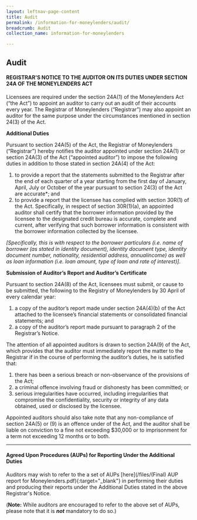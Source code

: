 ```yaml
---
layout: leftnav-page-content
title: Audit
permalink: /information-for-moneylenders/audit/
breadcrumb: Audit
collection_name: information-for-moneylenders

---
```


Audit
---
#### REGISTRAR'S NOTICE TO THE AUDITOR ON ITS DUTIES UNDER SECTION 24A OF THE MONEYLENDERS ACT

Licensees are required under the section 24A(1) of the Moneylenders Act (“the Act”) to appoint an auditor to carry out an audit of their accounts every year. The Registrar of Moneylenders (“Registrar”) may also appoint an auditor for the same purpose under the circumstances mentioned in section 24(3) of the Act.

**Additional Duties**

Pursuant to section 24A(5) of the Act, the Registrar of Moneylenders (“Registrar”) hereby notifies the auditor appointed under section 24A(1) or section 24A(3) of the Act (“appointed auditor”) to impose the following duties in addition to those stated in section 24A(4) of the Act:

1. to provide a report that the statements submitted to the Registrar after the end of each quarter of a year starting from the first day of January, April, July or October of the year pursuant to section 24(3) of the Act are accurate*; and
2. to provide a report that the licensee has complied with section 30R(1) of the Act. Specifically, in respect of section 30R(1)(a), an appointed auditor shall certify that the borrower information provided by the licensee to the designated credit bureau is accurate, complete and current, after verifying that such borrower information is consistent with the borrower information collected by the licensee.

*[Specifically, this is with respect to the borrower particulars (i.e. name of borrower (as stated in identity document), identity document type, identity document number, nationality, residential address, annualincome) as well as loan information (i.e. loan amount, type of loan and rate of interest)]*.

**Submission of Auditor’s Report and Auditor’s Certificate**

Pursuant to section 24A(8) of the Act, licensees must submit, or cause to be
submitted, the following to the Registry of Moneylenders by 30 April of every calendar year:
1. a copy of the auditor’s report made under section 24A(4)(b) of the Act attached to the licensee’s financial statements or consolidated financial statements; and
2. a copy of the auditor’s report made pursuant to paragraph 2 of the Registrar’s
Notice.

The attention of all appointed auditors is drawn to section 24A(9) of the Act, which provides that the auditor must immediately report the matter to the Registrar if in the course of performing the auditor’s duties, he is satisfied that:
1. there has been a serious breach or non-observance of the provisions of the Act;
2. a criminal offence involving fraud or dishonesty has been committed; or
3. serious irregularities have occurred, including irregularities that compromise the confidentiality, security or integrity of any data obtained, used or disclosed by the licensee.

Appointed auditors should also take note that any non-compliance of section 24A(5) or (9) is an offence under of the Act, and the auditor shall be liable on conviction to a fine not exceeding $30,000 or to imprisonment for a term not exceeding 12 months or to both.

---
#### Agreed Upon Procedures (AUPs) for Reporting Under the Additional Duties

Auditors may wish to refer to the a set of AUPs [here](/files/(Final) AUP report for Moneylenders.pdf){:target="_blank"} in performing their duties and producing their reports under the Additional Duties stated in the above Registrar's Notice.

(**Note:** While auditors are encouraged to refer to the above set of AUPs, please note that it is **_not_** mandatory to do so.)
